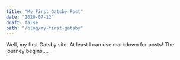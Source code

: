```yaml
---
title: "My First Gatsby Post"
date: "2020-07-12"
draft: false
path: "/blog/my-first-gatsby"
---
```


Well, my first Gatsby site. At least I can use markdown for posts! The journey begins....
